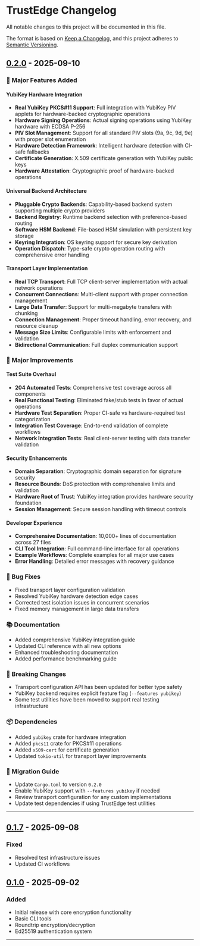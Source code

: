 # TrustEdge Changelog

All notable changes to this project will be documented in this file.

The format is based on [Keep a Changelog](https://keepachangelog.com/en/1.0.0/),
and this project adheres to [Semantic Versioning](https://semver.org/spec/v2.0.0.html).

## [0.2.0] - 2025-09-10

### 🎉 Major Features Added

#### YubiKey Hardware Integration
- **Real YubiKey PKCS#11 Support**: Full integration with YubiKey PIV applets for hardware-backed cryptographic operations
- **Hardware Signing Operations**: Actual signing operations using YubiKey hardware with ECDSA P-256
- **PIV Slot Management**: Support for all standard PIV slots (9a, 9c, 9d, 9e) with proper slot enumeration
- **Hardware Detection Framework**: Intelligent hardware detection with CI-safe fallbacks
- **Certificate Generation**: X.509 certificate generation with YubiKey public keys
- **Hardware Attestation**: Cryptographic proof of hardware-backed operations

#### Universal Backend Architecture
- **Pluggable Crypto Backends**: Capability-based backend system supporting multiple crypto providers
- **Backend Registry**: Runtime backend selection with preference-based routing
- **Software HSM Backend**: File-based HSM simulation with persistent key storage
- **Keyring Integration**: OS keyring support for secure key derivation
- **Operation Dispatch**: Type-safe crypto operation routing with comprehensive error handling

#### Transport Layer Implementation
- **Real TCP Transport**: Full TCP client-server implementation with actual network operations
- **Concurrent Connections**: Multi-client support with proper connection management
- **Large Data Transfer**: Support for multi-megabyte transfers with chunking
- **Connection Management**: Proper timeout handling, error recovery, and resource cleanup
- **Message Size Limits**: Configurable limits with enforcement and validation
- **Bidirectional Communication**: Full duplex communication support

### 🔧 Major Improvements

#### Test Suite Overhaul
- **204 Automated Tests**: Comprehensive test coverage across all components
- **Real Functional Testing**: Eliminated fake/stub tests in favor of actual operations
- **Hardware Test Separation**: Proper CI-safe vs hardware-required test categorization
- **Integration Test Coverage**: End-to-end validation of complete workflows
- **Network Integration Tests**: Real client-server testing with data transfer validation

#### Security Enhancements
- **Domain Separation**: Cryptographic domain separation for signature security
- **Resource Bounds**: DoS protection with comprehensive limits and validation
- **Hardware Root of Trust**: YubiKey integration provides hardware security foundation
- **Session Management**: Secure session handling with timeout controls

#### Developer Experience
- **Comprehensive Documentation**: 10,000+ lines of documentation across 27 files
- **CLI Tool Integration**: Full command-line interface for all operations
- **Example Workflows**: Complete examples for all major use cases
- **Error Handling**: Detailed error messages with recovery guidance

### 🐛 Bug Fixes
- Fixed transport layer configuration validation
- Resolved YubiKey hardware detection edge cases
- Corrected test isolation issues in concurrent scenarios
- Fixed memory management in large data transfers

### 📚 Documentation
- Added comprehensive YubiKey integration guide
- Updated CLI reference with all new options
- Enhanced troubleshooting documentation
- Added performance benchmarking guide

### 🔄 Breaking Changes
- Transport configuration API has been updated for better type safety
- YubiKey backend requires explicit feature flag (`--features yubikey`)
- Some test utilities have been moved to support real testing infrastructure

### 📦 Dependencies
- Added `yubikey` crate for hardware integration
- Added `pkcs11` crate for PKCS#11 operations
- Added `x509-cert` for certificate generation
- Updated `tokio-util` for transport layer improvements

### 🎯 Migration Guide
- Update `Cargo.toml` to version `0.2.0`
- Enable YubiKey support with `--features yubikey` if needed
- Review transport configuration for any custom implementations
- Update test dependencies if using TrustEdge test utilities

---

## [0.1.7] - 2025-09-08
### Fixed
- Resolved test infrastructure issues
- Updated CI workflows

## [0.1.0] - 2025-09-02
### Added
- Initial release with core encryption functionality
- Basic CLI tools
- Roundtrip encryption/decryption
- Ed25519 authentication system

---

[0.2.0]: https://github.com/TrustEdge-Labs/trustedge/compare/v0.1.7...v0.2.0
[0.1.7]: https://github.com/TrustEdge-Labs/trustedge/compare/v0.1.0...v0.1.7
[0.1.0]: https://github.com/TrustEdge-Labs/trustedge/releases/tag/v0.1.0